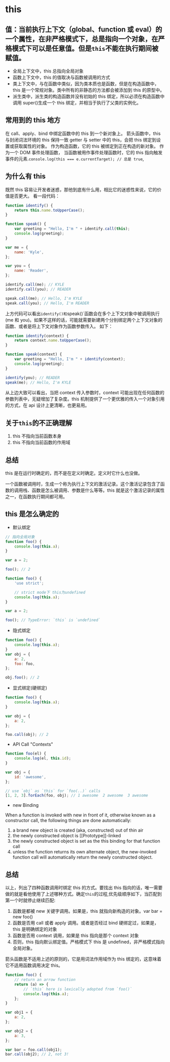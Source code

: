 # this

## 值：当前执行上下文（global、function 或 eval）的一个属性，在非严格模式下，总是指向一个对象，在严格模式下可以是任意值。但是`this`不能在执行期间被赋值。

-   全局上下文中，this 总指向全局对象
-   函数上下文中，this 的值取决与函数被调用的方式
-   类上下文中，与在函数中类似，因为类本质也是函数，但是在构造函数中，this 是一个常规对象。类中所有的非静态的方法都会被添加到 this 的原型中。
-   派生类中，派生类的构造函数并没有初始的 this 绑定，所以必须在构造函数中调用 super()生成一个 this 绑定，并相当于执行了父类的实例化。

## 常用到的 this 地方

在 call、apply、bind 中绑定函数中的 this 到一个新对象上。
箭头函数中，this 与封闭词法环境的 this 保持一致
getter 与 setter 中的 this，会把 this 绑定到设置或获取属性的对象。
作为构造函数，它的 this 被绑定到正在构造的新对象。
作为一个 DOM 事件处理函数， 当函数被用作事件处理函数时，它的 this 指向触发事件的元素.`console.log(this === e.currentTarget); // 总是 true`,

## 为什么有 this

既然 this 容易让开发者迷惑，那他到底有什么用，相比它的迷惑性来说，它的价值是否更大。
看一段代码：

```js
function identify() {
    return this.name.toUpperCase();
}

function speak() {
    var greeting = "Hello, I'm " + identify.call(this);
    console.log(greeting);
}

var me = {
    name: 'Kyle',
};

var you = {
    name: 'Reader',
};

identify.call(me); // KYLE
identify.call(you); // READER

speak.call(me); // Hello, I'm KYLE
speak.call(you); // Hello, I'm READER
```

上方代码可以看出`identify()和`speak()`函数会在多个上下文对象中被调用执行(me 和 you)。如果不这样的话，可能就需要新建两个分别绑定两个上下文对象的函数、或者是将上下文对象作为函数参数传入。
如下：

```js
function identify(context) {
    return context.name.toUpperCase();
}

function speak(context) {
    var greeting = "Hello, I'm " + identify(context);
    console.log(greeting);
}

identify(you); // READER
speak(me); // Hello, I'm KYLE
```

从上边大致可以看出，当把 context 传入参数时，context 可能出现在任何函数的参数列表中，无疑增加了复杂度。this 机制提供了一个更优雅的传入一个对象引用的方式，在 api 设计上更清晰，也更易用。

## 关于`this`的不正确理解

1. this 不指向当前函数本身
2. this 不指向当前函数的作用域

## 总结

this 是在运行时确定的，而不是在定义时确定。定义时它什么也没做。

一个函数被调用时，生成一个称为执行上下文的激活记录。这个激活记录包含了函数的调用栈、函数是怎么被调用、参数是什么等等。this 就是这个激活记录的属性之一，在函数执行期间都可用。

## this 是怎么确定的

-   默认绑定

```js
// 指向全局对象
function foo() {
    console.log(this.a);
}

var a = 2;

foo(); // 2
```

```js
function foo() {
    'use strict';

    // strict mode下 this为undefined
    console.log(this.a);
}

var a = 2;

foo(); // TypeError: `this` is `undefined`
```

-   隐式绑定

```js
function foo() {
    console.log(this.a);
}
var obj = {
    a: 2,
    foo: foo,
};

obj.foo(); // 2
```

-   显式绑定(硬绑定)

```js
function foo() {
    console.log(this.a);
}

var obj = {
    a: 2,
};

foo.call(obj); // 2
```

-   API Call "Contexts"

```js
function foo(el) {
    console.log(el, this.id);
}

var obj = {
    id: 'awesome',
};

// use `obj` as `this` for `foo(..)` calls
[1, 2, 3].forEach(foo, obj); // 1 awesome  2 awesome  3 awesome
```

-   new Binding

When a function is invoked with new in front of it, otherwise known as a constructor call, the following things are done automatically:

1. a brand new object is created (aka, constructed) out of thin air
2. the newly constructed object is [[Prototype]]-linked
3. the newly constructed object is set as the this binding for that function call
4. unless the function returns its own alternate object, the new-invoked function call will automatically return the newly constructed object.

## 总结

以上，列出了四种函数调用时绑定 this 的方式。要找出 this 指向的话，唯一需要做的就是看他使用了上述哪种方式。确定`this`的过程,优先级顺序如下，当匹配到第一个时就停止继续匹配:

1. 函数是都被 new 关键字调用。如果是，this 就指向新构造的对象。var bar = new foo()
2. 函数是否用 call 或者 apply 调用。或者是否经过 bind 硬绑定过，如果是，this 是明确绑定的对象
3. 函数是否用 context 调用，如果是 this 指向是那个 context 对象
4. 否则，this 指向默认绑定值。严格模式下 this 是 undefined，非严格模式指向全局对象。

箭头函数是不适用上述的原则的，它是用词法作用域作为 this 绑定的，这意味着它不适用函数调用决定 this。

```js
function foo() {
    // return an arrow function
    return (a) => {
        // `this` here is lexically adopted from `foo()`
        console.log(this.a);
    };
}

var obj1 = {
    a: 2,
};

var obj2 = {
    a: 3,
};

var bar = foo.call(obj1);
bar.call(obj2); // 2, not 3!
```

